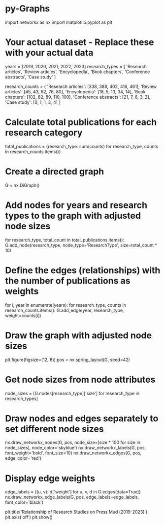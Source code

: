 # py-Graphs

import networkx as nx
import matplotlib.pyplot as plt

# Your actual dataset - Replace these with your actual data
years = [2019, 2020, 2021, 2022, 2023]
research_types = [
    'Research articles',
    'Review articles',
    'Encyclopedia',
    'Book chapters',
    'Conference abstracts',
    'Case study'
]

research_counts = {
    'Research articles': [338, 388, 402, 416, 461],
    'Review articles': [45, 43, 62, 76, 80],
    'Encyclopedia': [18, 5, 13, 34, 14],
    'Book chapters': [102, 82, 89, 110, 100],
    'Conference abstracts': [21, 7, 6, 3, 2],
    'Case study': [0, 1, 1, 3, 4]
}

# Calculate total publications for each research category
total_publications = {research_type: sum(counts) for research_type, counts in research_counts.items()}

# Create a directed graph
G = nx.DiGraph()

# Add nodes for years and research types to the graph with adjusted node sizes
for research_type, total_count in total_publications.items():
    G.add_node(research_type, node_type='ResearchType', size=total_count * 10)

# Define the edges (relationships) with the number of publications as weights
for i, year in enumerate(years):
    for research_type, counts in research_counts.items():
        G.add_edge(year, research_type, weight=counts[i])

# Draw the graph with adjusted node sizes
plt.figure(figsize=(12, 8))
pos = nx.spring_layout(G, seed=42)

# Get node sizes from node attributes
node_sizes = [G.nodes[research_type]['size'] for research_type in research_types]

# Draw nodes and edges separately to set different node sizes
nx.draw_networkx_nodes(G, pos, node_size=[size * 100 for size in node_sizes], node_color='skyblue')
nx.draw_networkx_labels(G, pos, font_weight='bold', font_size=10)
nx.draw_networkx_edges(G, pos, edge_color='red')

# Display edge weights
edge_labels = {(u, v): d['weight'] for u, v, d in G.edges(data=True)}
nx.draw_networkx_edge_labels(G, pos, edge_labels=edge_labels, font_color='black')

plt.title('Relationship of Research Studies on Press Mud (2019-2023)')
plt.axis('off')
plt.show()
